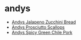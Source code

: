 # andys

 * [Andys Jalapeno Zucchini Bread](../index/a/andys-jalapeno-zucchini-bread.json)
 * [Andys Prosciutto Scallops](../index/a/andys-prosciutto-scallops.json)
 * [Andys Spicy Green Chile Pork](../index/a/andys-spicy-green-chile-pork.json)
